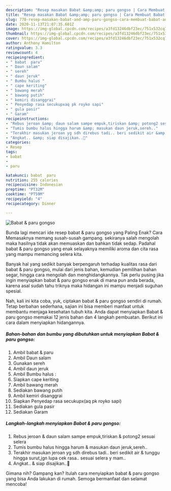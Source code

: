 ```yaml
---
description: "Resep masakan Babat &amp;amp; paru gongso | Cara Membuat Babat &amp;amp; paru gongso Yang Bikin Ngiler"
title: "Resep masakan Babat &amp;amp; paru gongso | Cara Membuat Babat &amp;amp; paru gongso Yang Bikin Ngiler"
slug: 770-resep-masakan-babat-and-amp-paru-gongso-cara-membuat-babat-and-amp-paru-gongso-yang-bikin-ngiler
date: 2020-11-13T21:07:35.601Z
image: https://img-global.cpcdn.com/recipes/a3fd13246dbf23ec/751x532cq70/babat-paru-gongso-foto-resep-utama.jpg
thumbnail: https://img-global.cpcdn.com/recipes/a3fd13246dbf23ec/751x532cq70/babat-paru-gongso-foto-resep-utama.jpg
cover: https://img-global.cpcdn.com/recipes/a3fd13246dbf23ec/751x532cq70/babat-paru-gongso-foto-resep-utama.jpg
author: Anthony Hamilton
ratingvalue: 3.3
reviewcount: 4
recipeingredient:
- " babat  paru"
- " Daun salam"
- " sereh"
- " daun jeruk"
- " Bumbu halus "
- " cape keriting"
- " bawang merah"
- " bawang putih"
- " kemiri disanggrai"
- " Penyedap rasa secukupxaq pk royko sapi"
- " gula pasir"
- " Garam"
recipeinstructions:
- "Rebus jeroan &amp; daun salam sampe empuk,tiriskan &amp; potong2 sesuai selera"
- "Tumis bumbu halus hingga harum &amp; masukan daun jeruk,sereh.."
- "Terakhir masukan jeroan yg sdh direbus tadi.. beri sedikit air &amp; tunggu hingga surut,jgn lupa cek rasa.. sesuai selera y mam.."
- "Angkat.. &amp; siap disajikan..🤗"
categories:
- Resep
tags:
- babat
- 
- paru

katakunci: babat  paru 
nutrition: 255 calories
recipecuisine: Indonesian
preptime: "PT32M"
cooktime: "PT59M"
recipeyield: "4"
recipecategory: Dinner

---
```



![Babat &amp; paru gongso](https://img-global.cpcdn.com/recipes/a3fd13246dbf23ec/751x532cq70/babat-paru-gongso-foto-resep-utama.jpg)

Bunda lagi mencari ide resep babat &amp; paru gongso yang Paling Enak? Cara Memasaknya memang susah-susah gampang. sekiranya salah mengolah maka hasilnya tidak akan memuaskan dan bahkan tidak sedap. Padahal babat &amp; paru gongso yang enak selayaknya memiliki aroma dan cita rasa yang mampu memancing selera kita.

Banyak hal yang sedikit banyak berpengaruh terhadap kualitas rasa dari babat &amp; paru gongso, mulai dari jenis bahan, kemudian pemilihan bahan segar, hingga cara mengolah dan menghidangkannya. Tak perlu pusing jika ingin menyiapkan babat &amp; paru gongso enak di mana pun anda berada, karena asal sudah tahu triknya maka hidangan ini mampu menjadi suguhan spesial.




Nah, kali ini kita coba, yuk, ciptakan babat &amp; paru gongso sendiri di rumah. Tetap berbahan sederhana, sajian ini bisa memberi manfaat untuk membantu menjaga kesehatan tubuh kita. Anda dapat menyiapkan Babat &amp; paru gongso memakai 12 jenis bahan dan 4 langkah pembuatan. Berikut ini cara dalam menyiapkan hidangannya.

<!--inarticleads1-->

##### Bahan-bahan dan bumbu yang dibutuhkan untuk menyiapkan Babat &amp; paru gongso:

1. Ambil  babat &amp; paru
1. Ambil  Daun salam
1. Gunakan  sereh
1. Ambil  daun jeruk
1. Ambil  Bumbu halus :
1. Siapkan  cape keriting
1. Ambil  bawang merah
1. Sediakan  bawang putih
1. Ambil  kemiri disanggrai
1. Siapkan  Penyedap rasa secukupx(aq pk royko sapi)
1. Sediakan  gula pasir
1. Sediakan  Garam




<!--inarticleads2-->

##### Langkah-langkah menyiapkan Babat &amp; paru gongso:

1. Rebus jeroan &amp; daun salam sampe empuk,tiriskan &amp; potong2 sesuai selera
1. Tumis bumbu halus hingga harum &amp; masukan daun jeruk,sereh..
1. Terakhir masukan jeroan yg sdh direbus tadi.. beri sedikit air &amp; tunggu hingga surut,jgn lupa cek rasa.. sesuai selera y mam..
1. Angkat.. &amp; siap disajikan..🤗




Gimana nih? Gampang kan? Itulah cara menyiapkan babat &amp; paru gongso yang bisa Anda lakukan di rumah. Semoga bermanfaat dan selamat mencoba!
